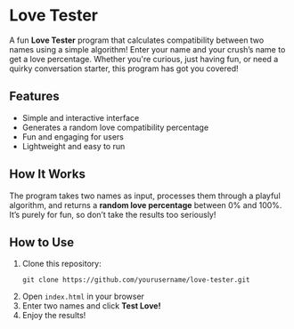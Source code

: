 <h1> Love Tester</h1>

<p>A fun <strong>Love Tester</strong> program that calculates compatibility between two names using a simple algorithm! 
Enter your name and your crush’s name to get a love percentage. Whether you're curious, just having fun, or need a quirky 
conversation starter, this program has got you covered!</p>

<h2> Features</h2>
<ul>
  <li>Simple and interactive interface</li>
  <li>Generates a random love compatibility percentage</li>
  <li>Fun and engaging for users</li>
  <li>Lightweight and easy to run</li>
</ul>

<h2> How It Works</h2>
<p>The program takes two names as input, processes them through a playful algorithm, and returns a 
<strong>random love percentage</strong> between 0% and 100%. It’s purely for fun, so don’t take the results too seriously!</p>

<h2> How to Use</h2>
<ol>
  <li>Clone this repository:</li>
  <pre><code>git clone https://github.com/yourusername/love-tester.git</code></pre>
  <li>Open <code>index.html</code> in your browser</li>
  <li>Enter two names and click <strong>Test Love!</strong></li>
  <li>Enjoy the results!</li>
</ol>
